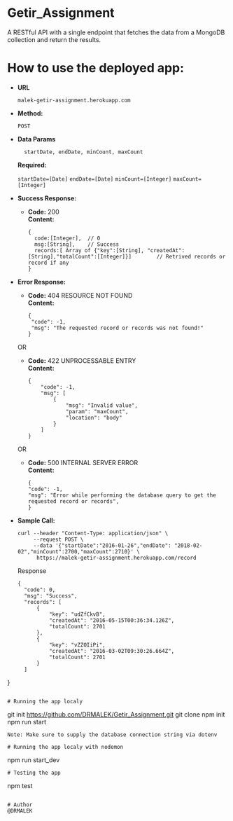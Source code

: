 # Getir_Assignment
A RESTful API with a single endpoint that fetches the data from a MongoDB collection and return the results.

# How to use the deployed app:

 * **URL**

   `malek-getir-assignment.herokuapp.com`

* **Method:**
  
   `POST`

* **Data Params**

  ```
    startDate, endDate, minCount, maxCount
  ```
   **Required:**
 
   `startDate=[Date]`
   `endDate=[Date]`
   `minCount=[Integer]`
   `maxCount=[Integer]`
   
* **Success Response:**
  
  * **Code:** 200 <br />
    **Content:** 
     ``` 
    {  
       code:[Integer],  // 0
       msg:[String],    // Success
       records:[ Array of {"key":[String], "createdAt":[String],"totalCount":[Integer]}]        // Retrived records or record if any
    }
    ```

* **Error Response:**

  * **Code:** 404 RESOURCE NOT FOUND <br />
    **Content:** 
    ```
    {
     "code": -1,
     "msg": "The requested record or records was not found!"
    }
    
    ```

  OR

  * **Code:** 422 UNPROCESSABLE ENTRY <br />
    **Content:**
      ```
      {
          "code": -1,
          "msg": [
              {
                  "msg": "Invalid value",
                  "param": "maxCount",
                  "location": "body"
              }
          ]
      }
     ```
     
   OR

  * **Code:** 500 INTERNAL SERVER ERROR <br />
    **Content:**
      ```
      {
      "code": -1,
      "msg": "Error while performing the database query to get the requested record or records",
      }
     ```

* **Sample Call:**

  ```
  curl --header "Content-Type: application/json" \ 
       --request POST \
       --data '{"startDate":"2016-01-26","endDate": "2018-02-02","minCount":2700,"maxCount":2710}' \
        https://malek-getir-assignment.herokuapp.com/record
  ```
  Response
  
  ```
  {
    "code": 0,
    "msg": "Success",
    "records": [
        {
            "key": "udZfCkvB",
            "createdAt": "2016-05-15T00:36:34.126Z",
            "totalCount": 2701
        },
        {
            "key": "vZZOIiPi",
            "createdAt": "2016-03-02T09:30:26.664Z",
            "totalCount": 2701
        }
    ]
}
  ```
  
# Running the app localy

```
git init https://github.com/DRMALEK/Getir_Assignment.git
git clone
npm init
npm run start
```
Note: Make sure to supply the database connection string via dotenv

# Running the app localy with nodemon
```
npm run start_dev
```
# Testing the app
```
npm test
```

# Author
@DRMALEK
